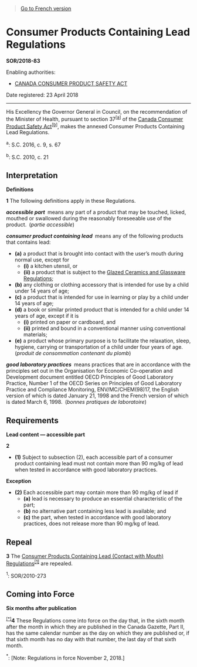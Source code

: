 > [Go to French version](/fr/Règlements/Décrets,%20ordonnances%20et%20règlements%20statutaires/2018/83.md)

# Consumer Products Containing Lead Regulations

**SOR/2018-83**

Enabling authorities: 
- [CANADA CONSUMER PRODUCT SAFETY ACT](/en/Acts/Statutes%20of%20Canada/2010/c.%2021.md)

Date registered: 23 April 2018

----------

His Excellency the Governor General in Council, on the recommendation of the Minister of Health, pursuant to section 37<sup><a href='#fn_a'>[a]</a></sup> of the [Canada Consumer Product Safety Act](/en/Acts/Statutes%20of%20Canada/2010/c.%2021.md)<sup><a href='#fn_b'>[b]</a></sup>, makes the annexed Consumer Products Containing Lead Regulations.



<a name='fn_a'><sup>a</sup></a>: S.C. 2016, c. 9, s. 67<br />

<a name='fn_b'><sup>b</sup></a>: S.C. 2010, c. 21<br />


## Interpretation



**Definitions**

**1** The following definitions apply in these Regulations.

***accessible part*** means any part of a product that may be touched, licked, mouthed or swallowed during the reasonably foreseeable use of the product. (*partie accessible*)

***consumer product containing lead*** means any of the following products that contains lead: 
- **(a)** a product that is brought into contact with the user’s mouth during normal use, except for
	- **(i)** a kitchen utensil, or
	- **(ii)** a product that is subject to the [Glazed Ceramics and Glassware Regulations](/en/Regulations/Statutory%20Orders%20and%20Regulations/2016/175.md);
- **(b)** any clothing or clothing accessory that is intended for use by a child under 14 years of age;
- **(c)** a product that is intended for use in learning or play by a child under 14 years of age;
- **(d)** a book or similar printed product that is intended for a child under 14 years of age, except if it is
	- **(i)** printed on paper or cardboard, and
	- **(ii)** printed and bound in a conventional manner using conventional materials;
- **(e)** a product whose primary purpose is to facilitate the relaxation, sleep, hygiene, carrying or transportation of a child under four years of age. (*produit de consommation contenant du plomb*)

***good laboratory practices*** means practices that are in accordance with the principles set out in the Organisation for Economic Co-operation and Development document entitled OECD Principles of Good Laboratory Practice, Number 1 of the OECD Series on Principles of Good Laboratory Practice and Compliance Monitoring, ENV/MC/CHEM(98)17, the English version of which is dated January 21, 1998 and the French version of which is dated March 6, 1998. (*bonnes pratiques de laboratoire*)




## Requirements



**Lead content — accessible part**

**2** 

- **(1)** Subject to subsection (2), each accessible part of a consumer product containing lead must not contain more than 90 mg/kg of lead when tested in accordance with good laboratory practices.

**Exception**

- **(2)** Each accessible part may contain more than 90 mg/kg of lead if
	- **(a)** lead is necessary to produce an essential characteristic of the part;
	- **(b)** no alternative part containing less lead is available; and
	- **(c)** the part, when tested in accordance with good laboratory practices, does not release more than 90 mg/kg of lead.




## Repeal


**3** The [Consumer Products Containing Lead (Contact with Mouth) Regulations](/en/Regulations/Statutory%20Orders%20and%20Regulations/2010/273.md)<sup><a href='#fn_1'>[1]</a></sup> are repealed.

<a name='fn_1'><sup>1</sup></a>: SOR/2010-273<br />




## Coming into Force



**Six months after publication**

<sup><a href='#fn_IndAFA8_hq_21883'>[*]</a></sup>**4** These Regulations come into force on the day that, in the sixth month after the month in which they are published in the Canada Gazette, Part II, has the same calendar number as the day on which they are published or, if that sixth month has no day with that number, the last day of that sixth month.

<a name='fn_IndAFA8_hq_21883'><sup>*</sup></a>: [Note: Regulations in force November 2, 2018.]<br />


